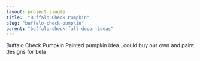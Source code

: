 ```yaml
---
layout: project_single
title:  "Buffalo Check Pumpkin"
slug: "buffalo-check-pumpkin"
parent: "buffalo-check-fall-decor-ideas"
---
```

Buffalo Check Pumpkin Painted pumpkin idea...could buy our own and paint designs for Lela